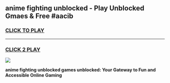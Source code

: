 
## anime fighting unblocked - Play Unblocked Gmaes & Free #aacib
<h3>
<a href="https://news.freeplayer.one?title=anime_fighting_unblocked&ref=24F">CLICK TO PLAY</a></h3>
<hr>

<h3>
<a href="https://news.freeplayer.one?title=anime_fighting_unblocked&ref=24F">CLICK 2 PLAY</a>
  
</h3>

<a href="https://news.freeplayer.one?title=anime_fighting_unblocked&ref=24F/"><img src="https://clearcache.store/games.png"></a>


**anime fighting unblocked games unblocked: Your Gateway to Fun and Accessible Online Gaming**
